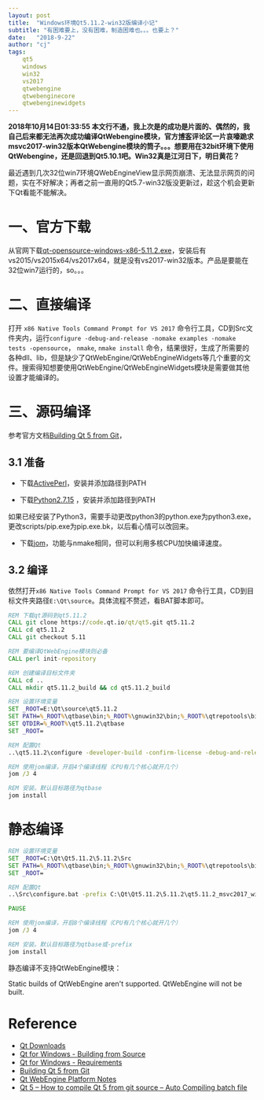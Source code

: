 ```yaml
---
layout: post
title:  "Windows环境Qt5.11.2-win32版编译小记"
subtitle: "有困难要上，没有困难，制造困难也。。。也要上？"
date:   "2018-9-22" 
author: "cj"
tags:
    qt5
    windows
    win32
    vs2017
    qtwebengine
    qtwebenginecore
    qtwebenginewidgets
---
```


**2018年10月14日01:33:55 本文行不通，我上次是的成功是片面的、偶然的，我自己后来都无法再次成功编译QtWebengine模块，官方[博客](http://blog.qt.io/blog/2018/05/22/qt-5-11-released/)评论区一片哀嚎跪求msvc2017-win32版本QtWebengine模块的筒子。。。想要用在32bit环境下使用QtWebengine，还是回退到Qt5.10.1吧。Win32真是江河日下，明日黄花？**

最近遇到几次32位win7环境QWebEngineView显示网页崩溃、无法显示网页的问题，实在不好解决；再者之前一直用的Qt5.7-win32版没更新过，趁这个机会更新下Qt看能不能解决。

# 一、官方下载
从官网下载[qt-opensource-windows-x86-5.11.2.exe](http://download.qt.io/archive/qt/5.11/5.11.2/qt-opensource-windows-x86-5.11.2.exe)，安装后有vs2015/vs2015x64/vs2017x64，就是没有vs2017-win32版本。产品是要能在32位win7运行的，so。。。

# 二、直接编译

打开 `x86 Native Tools Command Prompt for VS 2017` 命令行工具，CD到Src文件夹内，运行`configure -debug-and-release -nomake examples -nomake tests -opensource`， `nmake`, `nmake install` 命令，结果很好，生成了所需要的各种dll、lib，但是缺少了QtWebEngine/QtWebEngineWidgets等几个重要的文件。搜索得知想要使用QtWebEngine/QtWebEngineWidgets模块是需要做其他设置才能编译的。

# 三、源码编译

参考官方文档[Building Qt 5 from Git](https://wiki.qt.io/Building_Qt_5_from_Git)，

## 3.1 准备

- 下载[ActivePerl](http://www.activestate.com/activeperl)，安装并添加路径到PATH

- 下载[Python2.7.15](https://www.python.org/ftp/python/2.7.15/python-2.7.15.msi) ，安装并添加路径到PATH

如果已经安装了Python3，需要手动更改python3的python.exe为python3.exe，更改scripts/pip.exe为pip.exe.bk，以后看心情可以改回来。

- 下载[jom](http://wiki.qt.io/jom)，功能与nmake相同，但可以利用多核CPU加快编译速度。

## 3.2 编译

依然打开`x86 Native Tools Command Prompt for VS 2017` 命令行工具，CD到目标文件夹路径`E:\Qt\source`。具体流程不赘述，看BAT脚本即可。

``` bat
REM 下载qt源码到qt5.11.2
CALL git clone https://code.qt.io/qt/qt5.git qt5.11.2
CALL cd qt5.11.2
CALL git checkout 5.11

REM 要编译QtWebEngine模块则必备
CALL perl init-repository

REM 创建编译目标文件夹
CALL cd ..
CALL mkdir qt5.11.2_build && cd qt5.11.2_build

REM 设置环境变量
SET _ROOT=E:\Qt\source\qt5.11.2
SET PATH=%_ROOT%\qtbase\bin;%_ROOT%\gnuwin32\bin;%_ROOT%\qtrepotools\bin;%PATH%
SET QTDIR=%_ROOT%\qt5.11.2\qtbase
SET _ROOT=

REM 配置Qt
..\qt5.11.2\configure -developer-build -confirm-license -debug-and-release -opensource -opengl desktop -nomake examples -nomake tests

REM 使用jom编译，开启4个编译线程（CPU有几个核心就开几个）
jom /J 4

REM 安装。默认目标路径为qtbase
jom install

```

# 静态编译

```cmd
REM 设置环境变量
SET _ROOT=C:\Qt\Qt5.11.2\5.11.2\Src
SET PATH=%_ROOT%\qtbase\bin;%_ROOT%\gnuwin32\bin;%_ROOT%\qtrepotools\bin;%PATH%
SET _ROOT=

REM 配置Qt
..\Src\configure.bat -prefix C:\Qt\Qt5.11.2\5.11.2\qt5.11.2_msvc2017_win32_static -platform win32-msvc -static -static-runtime -silent -developer-build -confirm-license -debug-and-release -opensource -opengl desktop -accessibility -sql-odbc -sql-sqlite -qt-zlib -qt-pcre -qt-libpng -qt-libjpeg -qt-freetype -qt-harfbuzz -nomake examples -nomake tests 

PAUSE

REM 使用jom编译，开启8个编译线程（CPU有几个核心就开几个）
jom /J 4

REM 安装。默认目标路径为qtbase或-prefix
jom install
```

静态编译不支持QtWebEngine模块：

Static builds of QtWebEngine aren't supported.
QtWebEngine will not be built.

# Reference

- [Qt Downloads](http://download.qt.io/archive/qt/5.11/5.11.2/)
- [Qt for Windows - Building from Source](http://doc.qt.io/qt-5/windows-building.html)
- [Qt for Windows - Requirements](http://doc.qt.io/qt-5/windows-requirements.html)
- [Building Qt 5 from Git](https://wiki.qt.io/Building_Qt_5_from_Git)
- [Qt WebEngine Platform Notes](http://doc.qt.io/qt-5/qtwebengine-platform-notes.html)
- [Qt 5 – How to compile Qt 5 from git source – Auto Compiling batch file](https://blog.afach.de/?page_id=399)
